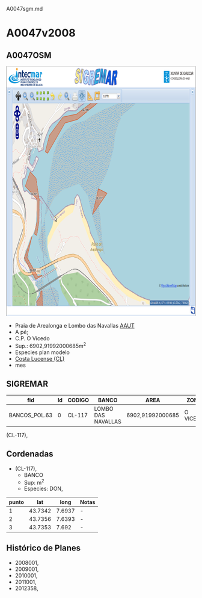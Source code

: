 A0047sgm.md

# A0047v2008

## A0047OSM

<img src="https://raw.githubusercontent.com/galirema/galirema-notas/gh-pages/en/pages/uploads/images/A0047OSM.png" alt="A0047OSM" width="824" height="663">


* Praia de Arealonga e Lombo das Navallas [AAUT](ZonasDeProduccionAAUT.md)
* A pé;
* C.P. O Vicedo
* Sup.:  6902,91992000685m<sup>2</sup>
* Especies plan modelo
* [Costa Lucense (CL)](zp-CL.md)
* mes


## SIGREMAR

|fid|Id|CODIGO|BANCO|AREA|ZONA|CONFRARIA|REXIMEN|MODALIDADE|PROVINCIA|ESP\_OBXET|ESP_SECUND|X|Y
|---|--|------|-----|----|----|---------|-------|----------|---------|---------|----------|-|-|
|BANCOS_POL.63|0|CL-117|LOMBO DAS NAVALLAS|6902,91992000685|O VICEDO|O VICEDO|AUTORIZACION|PE|LUGO|DON,|SC|605259.0|4843276.0|


(CL-117),

## Cordenadas

* (CL-117),
	* BANCO
	* Sup:  m<sup>2</sup>
	* Especies: DON,


|punto|lat|long|Notas|
|-----|---|----|-----|
|1|43.7342|7.6937|-|
|2|43.7356|7.6393|-|
|3|43.7353|7.692|-|





## Histórico de Planes


+ 2008001,
+ 2009001,
+ 2010001,
+ 2011001,
+ 2012358,


